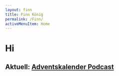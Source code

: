 ```yaml
---
layout: finn
title: Finn König
permalink: /Finn/
activeMenuItem: Home
---
```


# Hi

<div class="containerFull green center"  markdown="1">

##  Aktuell: [Adventskalender Podcast](/Finn/advent)

</div>

<br><br>
